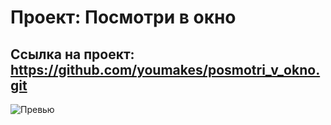 # Проект: Посмотри в окно

## Ссылка на проект: <https://github.com/youmakes/posmotri_v_okno.git>

![Превью](https://postimg.cc/1V81p4VS)
